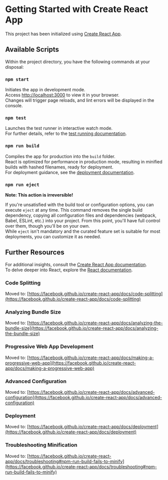 # Getting Started with Create React App

This project has been initialized using [Create React App]().

## Available Scripts

Within the project directory, you have the following commands at your disposal:

### `npm start`

Initiates the app in development mode.\
Access [http://localhost:3000](http://localhost:3000) to view it in your browser.\
Changes will trigger page reloads, and lint errors will be displayed in the console.

### `npm test`

Launches the test runner in interactive watch mode.\
For further details, refer to the [test running documentation](https://facebook.github.io/create-react-app/docs/running-tests).

### `npm run build`

Compiles the app for production into the `build` folder.\
React is optimized for performance in production mode, resulting in minified builds with hashed filenames, ready for deployment.\
For deployment guidance, see the [deployment documentation](https://facebook.github.io/create-react-app/docs/deployment).

### `npm run eject`

**Note: This action is irreversible!**

If you're unsatisfied with the build tool or configuration options, you can execute `eject` at any time. This command removes the single build dependency, copying all configuration files and dependencies (webpack, Babel, ESLint, etc.) into your project. From this point, you'll have full control over them, though you'll be on your own.\
While `eject` isn't mandatory and the curated feature set is suitable for most deployments, you can customize it as needed.

## Further Resources

For additional insights, consult the [Create React App documentation](https://facebook.github.io/create-react-app/docs/getting-started).\
To delve deeper into React, explore the [React documentation](https://reactjs.org/).

### Code Splitting

Moved to: [https://facebook.github.io/create-react-app/docs/code-splitting](https://facebook.github.io/create-react-app/docs/code-splitting)

### Analyzing Bundle Size

Moved to: [https://facebook.github.io/create-react-app/docs/analyzing-the-bundle-size](https://facebook.github.io/create-react-app/docs/analyzing-the-bundle-size)

### Progressive Web App Development

Moved to: [https://facebook.github.io/create-react-app/docs/making-a-progressive-web-app](https://facebook.github.io/create-react-app/docs/making-a-progressive-web-app)

### Advanced Configuration

Moved to: [https://facebook.github.io/create-react-app/docs/advanced-configuration](https://facebook.github.io/create-react-app/docs/advanced-configuration)

### Deployment

Moved to: [https://facebook.github.io/create-react-app/docs/deployment](https://facebook.github.io/create-react-app/docs/deployment)

### Troubleshooting Minification

Moved to: [https://facebook.github.io/create-react-app/docs/troubleshooting#npm-run-build-fails-to-minify](https://facebook.github.io/create-react-app/docs/troubleshooting#npm-run-build-fails-to-minify)
